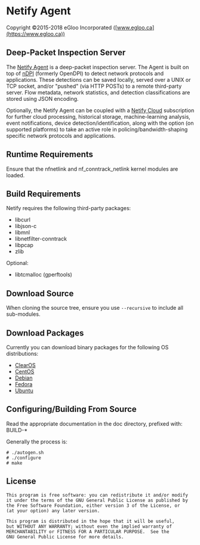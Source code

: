 Netify Agent
============
Copyright ©2015-2018 eGloo Incorporated ([www.egloo.ca](https://www.egloo.ca))

Deep-Packet Inspection Server
-----------------------------

The [Netify Agent](https://www.netify.ai/) is a deep-packet inspection server.  The Agent is built on top of [nDPI](http://www.ntop.org/products/deep-packet-inspection/ndpi/) (formerly OpenDPI) to detect network protocols and applications.  These detections can be saved locally, served over a UNIX or TCP socket, and/or "pushed" (via HTTP POSTs) to a remote third-party server.  Flow metadata, network statistics, and detection classifications are stored using JSON encoding.

Optionally, the Netify Agent can be coupled with a [Netify Cloud](https://www.netify.ai/) subscription for further cloud processing, historical storage, machine-learning analysis, event notifications, device detection/identification, along with the option (on supported platforms) to take an active role in policing/bandwidth-shaping specific network protocols and applications.

Runtime Requirements
--------------------

Ensure that the nfnetlink and nf_conntrack_netlink kernel modules are loaded.

Build Requirements
------------------

Netify requires the following third-party packages:
- libcurl
- libjson-c
- libmnl
- libnetfilter-conntrack
- libpcap
- zlib

Optional:
- libtcmalloc (gperftools)

Download Source
---------------

When cloning the source tree, ensure you use `--recursive` to include all
sub-modules.

Download Packages
-----------------

Currently you can download binary packages for the following OS distributions:
- [ClearOS](https://www.clearos.com/products/purchase/clearos-marketplace-apps#cloud)
- [CentOS](http://software.opensuse.org/download.html?project=home%3Aegloo&package=netifyd)
- [Debian](http://software.opensuse.org/download.html?project=home%3Aegloo&package=netifyd)
- [Fedora](http://software.opensuse.org/download.html?project=home%3Aegloo&package=netifyd)
- [Ubuntu](http://software.opensuse.org/download.html?project=home%3Aegloo&package=netifyd)

Configuring/Building From Source
--------------------------------

Read the appropriate documentation in the doc directory, prefixed with: BUILD-*

Generally the process is:
```
# ./autogen.sh
# ./configure
# make
```

License
-------
```
This program is free software: you can redistribute it and/or modify
it under the terms of the GNU General Public License as published by
the Free Software Foundation, either version 3 of the License, or
(at your option) any later version.

This program is distributed in the hope that it will be useful,
but WITHOUT ANY WARRANTY; without even the implied warranty of
MERCHANTABILITY or FITNESS FOR A PARTICULAR PURPOSE.  See the
GNU General Public License for more details.
```

